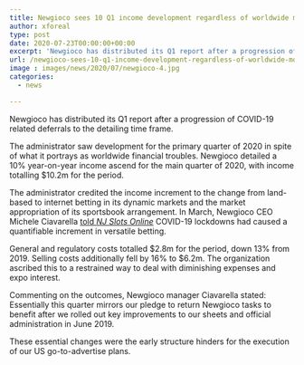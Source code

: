 ```yaml
---
title: Newgioco sees 10 Q1 income development regardless of worldwide monetary challenges
author: xforeal 
type: post
date: 2020-07-23T00:00:00+00:00
excerpt: 'Newgioco has distributed its Q1 report after a progression of COVID-19 related postponements to the detailing period '
url: /newgioco-sees-10-q1-income-development-regardless-of-worldwide-monetary-challenges/
image : images/news/2020/07/newgioco-4.jpg
categories:
  - news

---
```

Newgioco has distributed its Q1 report after a progression of COVID-19 related deferrals to the detailing time frame. 

The administrator saw development for the primary quarter of 2020 in spite of what it portrays as worldwide financial troubles. Newgioco detailed a 10&percnt; year-on-year income ascend for the main quarter of 2020, with income totalling $10.2m for the period. 

The administrator credited the income increment to the change from land-based to internet betting in its dynamic markets and the market appropriation of its sportsbook arrangement. In March, Newgioco CEO Michele Ciavarella [told _NJ Slots Online_][1] COVID-19 lockdowns had caused a quantifiable increment in versatile betting. 

General and regulatory costs totalled $2.8m for the period, down 13&percnt; from 2019. Selling costs additionally fell by 16&percnt; to $6.2m. The organization ascribed this to a restrained way to deal with diminishing expenses and expo interest. 

Commenting on the outcomes, Newgioco manager Ciavarella stated: Essentially this quarter mirrors our pledge to return Newgioco tasks to benefit after we rolled out key improvements to our sheets and official administration in June 2019. 

These essential changes were the early structure hinders for the execution of our US go-to-advertise plans.

 [1]: #
